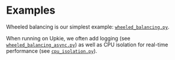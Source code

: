 # Examples

Wheeled balancing is our simplest example: [`wheeled_balancing.py`](wheeled_balancing.py).

When running on Upkie, we often add logging (see [`wheeled_balancing_async.py`](wheeled_balancing_async.py)) as well as CPU isolation for real-time performance (see [`cpu_isolation.py`](cpu_isolation.py)).
